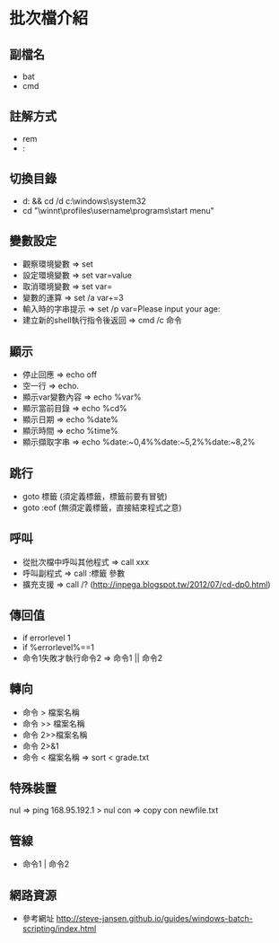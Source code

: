 # 批次檔介紹

## 副檔名
* bat
* cmd

## 註解方式
* rem
* :

## 切換目錄
* d: && cd /d c:\windows\system32
* cd "\winnt\profiles\username\programs\start menu"

## 變數設定
* 觀察環境變數 => set
* 設定環境變數 => set var=value
* 取消環境變數 => set var=
* 變數的運算 => set /a var+=3
* 輸入時的字串提示 => set /p var=Please input your age:
* 建立新的shell執行指令後返回 => cmd /c 命令

## 顯示
* 停止回應 => echo off
* 空一行 => echo.
* 顯示var變數內容 => echo %var%
* 顯示當前目錄 => echo %cd%
* 顯示日期 => echo %date%
* 顯示時間 => echo %time%
* 顯示擷取字串 => echo %date:~0,4%%date:~5,2%%date:~8,2%

## 跳行
* goto 標籤 (須定義標籤，標籤前要有冒號)
* goto :eof (無須定義標籤，直接結束程式之意)

## 呼叫
* 從批次檔中呼叫其他程式 => call xxx
* 呼叫副程式 => call :標籤 參數
* 擴充支援 => call /? (http://inpega.blogspot.tw/2012/07/cd-dp0.html)

## 傳回值
* if errorlevel 1
* if %errorlevel%==1
* 命令1失敗才執行命令2 => 命令1 || 命令2

## 轉向
* 命令 > 檔案名稱
* 命令 >> 檔案名稱
* 命令 2>>檔案名稱
* 命令 2>&1
* 命令 < 檔案名稱 => sort < grade.txt
 
## 特殊裝置
nul => ping 168.95.192.1 > nul
con => copy con newfile.txt

## 管線
* 命令1 | 命令2

## 網路資源
* 參考網址 http://steve-jansen.github.io/guides/windows-batch-scripting/index.html
